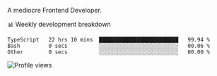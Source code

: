 A mediocre Frontend Developer.

📊 Weekly development breakdown
<!--START_SECTION:waka-->

```text
TypeScript   22 hrs 10 mins  █████████████████████████   99.94 %
Bash         0 secs          ░░░░░░░░░░░░░░░░░░░░░░░░░   00.06 %
Other        0 secs          ░░░░░░░░░░░░░░░░░░░░░░░░░   00.00 %
```

<!--END_SECTION:waka-->

<img src="https://gpvc.arturio.dev/iqbalfasri" alt="Profile views"/>
